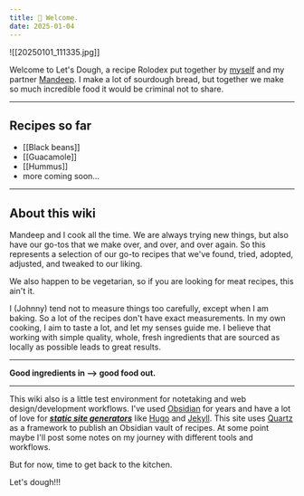 ```yaml
---
title: 🌱 Welcome.
date: 2025-01-04
---
```

![[20250101_111335.jpg]]

Welcome to Let's Dough, a recipe Rolodex put together by [myself](https://johnnyvenom.com) and my partner [Mandeep](https://sociotekno.com/about). I make a lot of sourdough bread, but together we make so much incredible food it would be criminal not to share. 

---

## Recipes so far

- [[Black beans]]
- [[Guacamole]]
- [[Hummus]]
- more coming soon...

---

## About this wiki

Mandeep and I cook all the time. We are always trying new things, but also have our go-tos that we make over, and over, and over again. So this represents a selection of our go-to recipes that we've found, tried, adopted, adjusted, and tweaked to our liking. 

We also happen to be vegetarian, so if you are looking for meat recipes, this ain't it. 

I (Johnny) tend not to measure things too carefully, except when I am baking. So a lot of the recipes don't have exact measurements. In my own cooking, I aim to taste a lot, and let my senses guide me. I believe that working with simple quality, whole, fresh ingredients that are sourced as locally as possible leads to great results. 

---

**Good ingredients in --> good food out.**

---
This wiki also is a little test environment for notetaking and web design/development workflows. I've used [Obsidian](https://obsidian.md/) for years and have a lot of love for **_[static site generators](https://en.wikipedia.org/wiki/Static_site_generator)_** like [Hugo](https://gohugo.io/) and [Jekyll](https://jekyllrb.com/). This site uses [Quartz](https://quartz.jzhao.xyz/) as a framework to publish an Obsidian vault of recipes. At some point maybe I'll post some notes on my journey with different tools and workflows. 

But for now, time to get back to the kitchen.

Let's dough!!! 